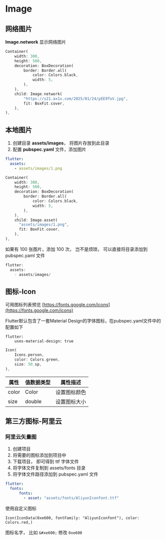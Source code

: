 # Image

## 网络图片

**Image.network** 显示网络图片

```dart
Container(
    width: 300,
    height: 500,
    decoration: BoxDecoration(
        border: Border.all(
            color: Colors.black,
            width: 5,
        ),
    ),
    child: Image.network(
        "https://s21.ax1x.com/2025/01/24/pEE9ToV.jpg",
        fit: BoxFit.cover,
    ),
),
```

## 本地图片

1. 创建目录 **assets/images**， 将图片存放到此目录
2. 配置 **pubspec.yaml** 文件，添加图片

```yaml
flutter:
  assets:
    - assets/images/1.png
```

```dart
Container(
    width: 300,
    height: 500,
    decoration: BoxDecoration(
        border: Border.all(
            color: Colors.black,
            width: 5,
        ),
    ),
    child: Image.asset(
      "assets/images/1.png",
      fit: BoxFit.cover,
    ),
),
```

如果有 100 张图片，添加 100 次， 岂不是烦琐， 可以直接将目录添加到 pubspec.yaml 文件

```Dart
flutter:
  assets:
    - assets/images/
```

## 图标-Icon

可用图标列表预览 [https://fonts.google.com/icons](https://fonts.google.com/icons)

Flutter默认包含了一套Material Design的字体图标，在pubspec.yaml文件中的配置如下

````
flutter:
    uses-material-design: true
````

```dart
Icon(
    Icons.person,
    color: Colors.green,
    size: 50.sp,
),
```


| 属性  | 值数据类型 | 属性描述     |
| ----- | ---------- | ------------ |
| color | Color      | 设置图标颜色 |
| size  | double     | 设置图标大小 |

## 第三方图标-阿里云

### 阿里云矢量图

1. 创建项目
2. 将需要的图标添加到项目中
3. 下载项目， 即可得到 ttf 字体文件
4. 将字体文件复制到 assets/fonts 目录
5.  将字体文件路径添加到 pubspec.yaml 文件

````yaml
flutter:
  fonts:
      fonts:
        - asset: "assets/fonts/AliyunIconfont.ttf"
````

使用自定义图标

````
Icon(IconData(0xe600, fontFamily: "AliyunIconfont"), color: Colors.red,)
````

图标名字， 比如 `&#xe600;` 修改 `0xe600`
